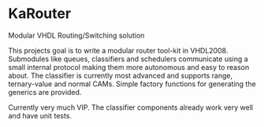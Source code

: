 # KaRouter
Modular VHDL Routing/Switching solution

This projects goal is to write a modular router tool-kit in VHDL2008. Submodules like queues, classifiers and schedulers communicate using a small internal protocol making them more autonomous and easy to reason about.
The classifier is currently most advanced and supports range, ternary-value and normal CAMs. Simple factory functions for generating the generics are provided.

Currently very much VIP. The classifier components already work very well and have unit tests.